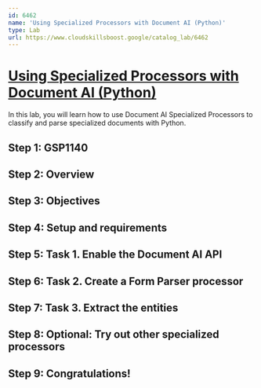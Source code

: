 ```yaml
---
id: 6462
name: 'Using Specialized Processors with Document AI (Python)'
type: Lab
url: https://www.cloudskillsboost.google/catalog_lab/6462
---
```


# [Using Specialized Processors with Document AI (Python)](https://www.cloudskillsboost.google/catalog_lab/6462)

In this lab, you will learn how to use Document AI Specialized Processors to classify and parse specialized documents with Python.

## Step 1: GSP1140

## Step 2: Overview

## Step 3: Objectives

## Step 4: Setup and requirements

## Step 5: Task 1. Enable the Document AI API

## Step 6: Task 2. Create a Form Parser processor

## Step 7: Task 3. Extract the entities

## Step 8: Optional: Try out other specialized processors

## Step 9: Congratulations!
